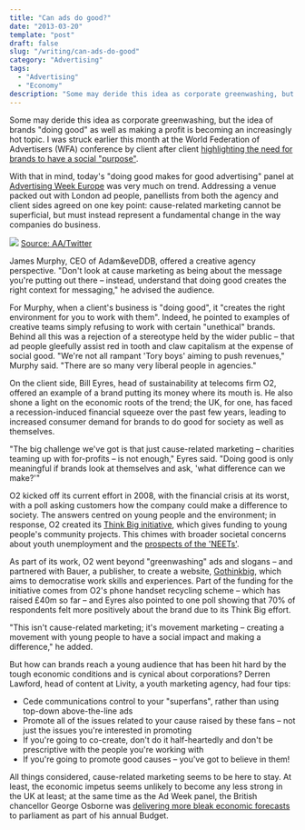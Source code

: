 ```yaml
---
title: "Can ads do good?"
date: "2013-03-20"
template: "post"
draft: false
slug: "/writing/can-ads-do-good"
category: "Advertising"
tags:
  - "Advertising"
  - "Economy"
description: "Some may deride this idea as corporate greenwashing, but the idea of brands 'doing good' as well as making a profit is becoming an increasingly hot topic."
---
```


Some may deride this idea as corporate greenwashing, but the idea of brands "doing good" as well as making a profit is becoming an increasingly hot topic. I was struck earlier this month at the World Federation of Advertisers (WFA) conference by client after client [highlighting the need for brands to have a social "purpose"](/Content/Documents/A99040_WFA_Global_Marketer_Week_2013_Diageo2c_AB_InBev_and_Johnson_26_Johnson_on_building_purposeful_brands.content?CID=A99040&ID=4b4ebb29-4556-464e-8c8c-8c6f465ea51a&q=&qr=).

With that in mind, today's "doing good makes for good advertising" panel at [Advertising Week Europe](http://advertisingweek.eu/) was very much on trend. Addressing a venue packed out with London ad people, panellists from both the agency and client sides agreed on one key point: cause-related marketing cannot be superficial, but must instead represent a fundamental change in the way companies do business.

![](/media/can-ads-do-good-1.jpg)
[Source: AA/Twitter](https://twitter.com/ad_association/status/314365312197869569/photo/1)

James Murphy, CEO of Adam&eveDDB, offered a creative agency perspective. "Don't look at cause marketing as being about the message you're putting out there – instead, understand that doing good creates the right context for messaging," he advised the audience.

For Murphy, when a client's business is "doing good", it "creates the right environment for you to work with them". Indeed, he pointed to examples of creative teams simply refusing to work with certain "unethical" brands. Behind all this was a rejection of a stereotype held by the wider public – that ad people gleefully assist red in tooth and claw capitalism at the expense of social good. "We're not all rampant 'Tory boys' aiming to push revenues," Murphy said. "There are so many very liberal people in agencies."

On the client side, Bill Eyres, head of sustainability at telecoms firm O2, offered an example of a brand putting its money where its mouth is. He also shone a light on the economic roots of the trend; the UK, for one, has faced a recession-induced financial squeeze over the past few years, leading to increased consumer demand for brands to do good for society as well as themselves.

"The big challenge we've got is that just cause-related marketing – charities teaming up with for-profits – is not enough," Eyres said. "Doing good is only meaningful if brands look at themselves and ask, 'what difference can we make?'"

O2 kicked off its current effort in 2008, with the financial crisis at its worst, with a poll asking customers how the company could make a difference to society. The answers centred on young people and the environment; in response, O2 created its [Think Big initiative](http://www.o2thinkbig.co.uk/), which gives funding to young people's community projects. This chimes with broader societal concerns about youth unemployment and the [prospects of the 'NEETs'](http://www.bbc.co.uk/news/education-20444524).

As part of its work, O2 went beyond "greenwashing" ads and slogans – and partnered with Bauer, a publisher, to create a website, [Gothinkbig](http://www.gothinkbig.co.uk/), which aims to democratise work skills and experiences. Part of the funding for the initiative comes from O2's phone handset recycling scheme – which has raised £40m so far – and Eyres also pointed to one poll showing that 70% of respondents felt more positively about the brand due to its Think Big effort.

"This isn't cause-related marketing; it's movement marketing – creating a movement with young people to have a social impact and making a difference," he added.

But how can brands reach a young audience that has been hit hard by the tough economic conditions and is cynical about corporations? Derren Lawford, head of content at Livity, a youth marketing agency, had four tips:

* Cede communications control to your "superfans", rather than using top-down above-the-line ads
* Promote all of the issues related to your cause raised by these fans – not just the issues you're interested in promoting
* If you're going to co-create, don't do it half-heartedly and don't be prescriptive with the people you're working with
* If you're going to promote good causes – you've got to believe in them!

All things considered, cause-related marketing seems to be here to stay. At least, the economic impetus seems unlikely to become any less strong in the UK at least; at the same time as the Ad Week panel, the British chancellor George Osborne was [delivering more bleak economic forecasts](http://www.guardian.co.uk/uk/2013/mar/20/budget-2013-uk-economic-growth-downgraded) to parliament as part of his annual Budget.
 